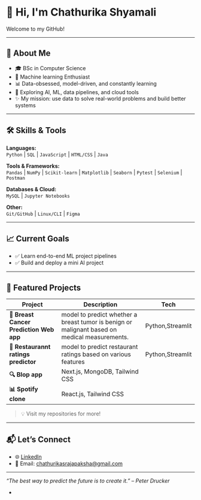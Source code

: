 # 👋 Hi, I'm Chathurika Shyamali

Welcome to my GitHub!

---

## 🧠 About Me

- 🎓 BSc in Computer Science
- 🧪 Machine learning Enthusiast
- 📊 Data-obsessed, model-driven, and constantly learning
- 🤖 Exploring AI, ML, data pipelines, and cloud tools
- ✨ My mission: use data to solve real-world problems and build better systems

---

## 🛠️ Skills & Tools

**Languages:**  
`Python` | `SQL` | `JavaScript` | `HTML/CSS` | `Java`

**Tools & Frameworks:**  
`Pandas` | `NumPy` | `Scikit-learn` | `Matplotlib` | `Seaborn` | `Pytest` | `Selenium` | `Postman`

**Databases & Cloud:**  
`MySQL` | `Jupyter Notebooks`

**Other:**  
`Git/GitHub` | `Linux/CLI` | `Figma`

---

## 📈 Current Goals

- ✅ Learn end-to-end ML project pipelines  
- ✅ Build and deploy a mini AI project  
  

---

## 📂 Featured Projects

| Project | Description | Tech |
|--------|-------------|------|
| **🧠 Breast Cancer Prediction Web app** |model to predict whether a breast tumor is benign or malignant based on medical measurements. | Python,Streamlit |
| **🧠 Restaurannt ratings predictor** |model to predict restaurant ratings based on various features | Python,Streamlit |
| **🔍 Blop app** | Next.js, MongoDB, Tailwind CSS |
| **📊 Spotify clone**  | React.js, Tailwind CSS|

> 💡 Visit my repositories for more!

---

## 📬 Let’s Connect

- 🌐 [LinkedIn](https://linkedin.com/in/chathurikashyamali)
- 💌 Email: chathurikasrajapaksha@gmail.com

---

_“The best way to predict the future is to create it.” – Peter Drucker_



- 

<!---
chathurikashyamali/chathurikashyamali is a ✨ special ✨ repository because its `README.md` (this file) appears on your GitHub profile.
You can click the Preview link to take a look at your changes.
--->
